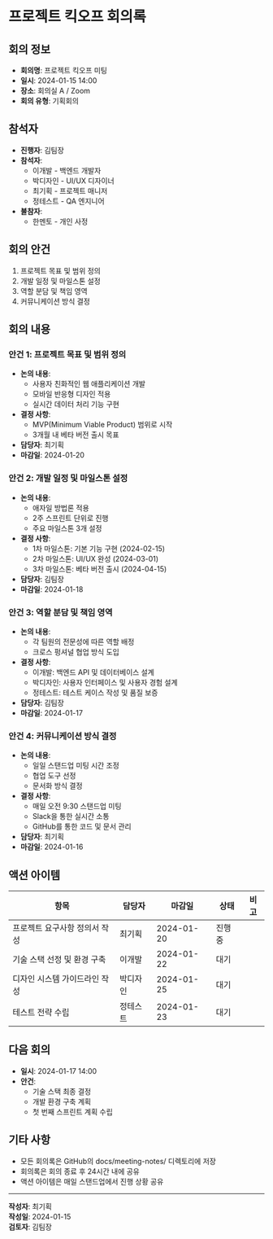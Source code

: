 # 프로젝트 킥오프 회의록

## 회의 정보
- **회의명**: 프로젝트 킥오프 미팅
- **일시**: 2024-01-15 14:00
- **장소**: 회의실 A / Zoom
- **회의 유형**: 기획회의

## 참석자
- **진행자**: 김팀장
- **참석자**: 
  - 이개발 - 백엔드 개발자
  - 박디자인 - UI/UX 디자이너
  - 최기획 - 프로젝트 매니저
  - 정테스트 - QA 엔지니어
- **불참자**: 
  - 한멘토 - 개인 사정

## 회의 안건
1. 프로젝트 목표 및 범위 정의
2. 개발 일정 및 마일스톤 설정
3. 역할 분담 및 책임 영역
4. 커뮤니케이션 방식 결정

## 회의 내용

### 안건 1: 프로젝트 목표 및 범위 정의
- **논의 내용**: 
  - 사용자 친화적인 웹 애플리케이션 개발
  - 모바일 반응형 디자인 적용
  - 실시간 데이터 처리 기능 구현
- **결정 사항**: 
  - MVP(Minimum Viable Product) 범위로 시작
  - 3개월 내 베타 버전 출시 목표
- **담당자**: 최기획
- **마감일**: 2024-01-20

### 안건 2: 개발 일정 및 마일스톤 설정
- **논의 내용**: 
  - 애자일 방법론 적용
  - 2주 스프린트 단위로 진행
  - 주요 마일스톤 3개 설정
- **결정 사항**: 
  - 1차 마일스톤: 기본 기능 구현 (2024-02-15)
  - 2차 마일스톤: UI/UX 완성 (2024-03-01)
  - 3차 마일스톤: 베타 버전 출시 (2024-04-15)
- **담당자**: 김팀장
- **마감일**: 2024-01-18

### 안건 3: 역할 분담 및 책임 영역
- **논의 내용**: 
  - 각 팀원의 전문성에 따른 역할 배정
  - 크로스 펑셔널 협업 방식 도입
- **결정 사항**: 
  - 이개발: 백엔드 API 및 데이터베이스 설계
  - 박디자인: 사용자 인터페이스 및 사용자 경험 설계
  - 정테스트: 테스트 케이스 작성 및 품질 보증
- **담당자**: 김팀장
- **마감일**: 2024-01-17

### 안건 4: 커뮤니케이션 방식 결정
- **논의 내용**: 
  - 일일 스탠드업 미팅 시간 조정
  - 협업 도구 선정
  - 문서화 방식 결정
- **결정 사항**: 
  - 매일 오전 9:30 스탠드업 미팅
  - Slack을 통한 실시간 소통
  - GitHub를 통한 코드 및 문서 관리
- **담당자**: 최기획
- **마감일**: 2024-01-16

## 액션 아이템
| 항목 | 담당자 | 마감일 | 상태 | 비고 |
|------|--------|--------|------|------|
| 프로젝트 요구사항 정의서 작성 | 최기획 | 2024-01-20 | 진행중 | |
| 기술 스택 선정 및 환경 구축 | 이개발 | 2024-01-22 | 대기 | |
| 디자인 시스템 가이드라인 작성 | 박디자인 | 2024-01-25 | 대기 | |
| 테스트 전략 수립 | 정테스트 | 2024-01-23 | 대기 | |

## 다음 회의
- **일시**: 2024-01-17 14:00
- **안건**: 
  - 기술 스택 최종 결정
  - 개발 환경 구축 계획
  - 첫 번째 스프린트 계획 수립

## 기타 사항
- 모든 회의록은 GitHub의 docs/meeting-notes/ 디렉토리에 저장
- 회의록은 회의 종료 후 24시간 내에 공유
- 액션 아이템은 매일 스탠드업에서 진행 상황 공유

---
**작성자**: 최기획  
**작성일**: 2024-01-15  
**검토자**: 김팀장
